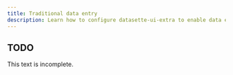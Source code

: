 ```yaml
---
title: Traditional data entry
description: Learn how to configure datasette-ui-extra to enable data entry on your database.
---
```


## TODO

This text is incomplete.
